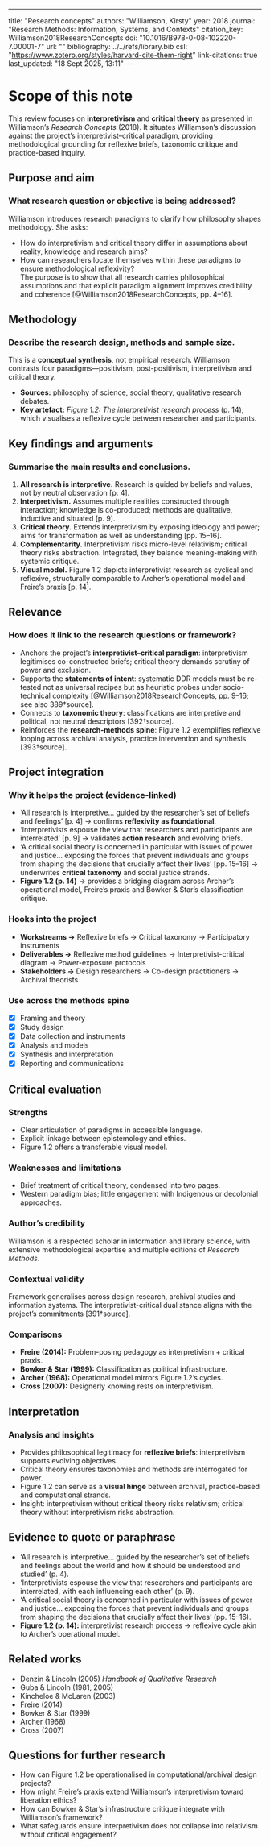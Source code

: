 ---
title: "Research concepts"
authors: "Williamson, Kirsty"
year: 2018
journal: "Research Methods: Information, Systems, and Contexts"
citation_key: Williamson2018ResearchConcepts
doi: "10.1016/B978-0-08-102220-7.00001-7"
url: ""
bibliography: ../../refs/library.bib
csl: "https://www.zotero.org/styles/harvard-cite-them-right"
link-citations: true
last_updated: "18 Sept 2025, 13:11"---
# Scope of this note
This review focuses on **interpretivism** and **critical theory** as presented in Williamson’s *Research Concepts* (2018). It situates Williamson’s discussion against the project’s interpretivist–critical paradigm, providing methodological grounding for reflexive briefs, taxonomic critique and practice-based inquiry.

## Purpose and aim
### What research question or objective is being addressed?
Williamson introduces research paradigms to clarify how philosophy shapes methodology. She asks:  
- How do interpretivism and critical theory differ in assumptions about reality, knowledge and research aims?  
- How can researchers locate themselves within these paradigms to ensure methodological reflexivity?  
The purpose is to show that all research carries philosophical assumptions and that explicit paradigm alignment improves credibility and coherence [@Williamson2018ResearchConcepts, pp. 4–16].

## Methodology
### Describe the research design, methods and sample size.
This is a **conceptual synthesis**, not empirical research. Williamson contrasts four paradigms—positivism, post-positivism, interpretivism and critical theory.  
- **Sources:** philosophy of science, social theory, qualitative research debates.  
- **Key artefact:** *Figure 1.2: The interpretivist research process* (p. 14), which visualises a reflexive cycle between researcher and participants.  

## Key findings and arguments
### Summarise the main results and conclusions.
1. **All research is interpretive.** Research is guided by beliefs and values, not by neutral observation [p. 4].  
2. **Interpretivism.** Assumes multiple realities constructed through interaction; knowledge is co-produced; methods are qualitative, inductive and situated [p. 9].  
3. **Critical theory.** Extends interpretivism by exposing ideology and power; aims for transformation as well as understanding [pp. 15–16].  
4. **Complementarity.** Interpretivism risks micro-level relativism; critical theory risks abstraction. Integrated, they balance meaning-making with systemic critique.  
5. **Visual model.** Figure 1.2 depicts interpretivist research as cyclical and reflexive, structurally comparable to Archer’s operational model and Freire’s praxis [p. 14].

## Relevance
### How does it link to the research questions or framework?
- Anchors the project’s **interpretivist–critical paradigm**: interpretivism legitimises co-constructed briefs; critical theory demands scrutiny of power and exclusion.  
- Supports the **statements of intent**: systematic DDR models must be re-tested not as universal recipes but as heuristic probes under socio-technical complexity [@Williamson2018ResearchConcepts, pp. 9–16; see also 389†source].  
- Connects to **taxonomic theory**: classifications are interpretive and political, not neutral descriptors [392†source].  
- Reinforces the **research-methods spine**: Figure 1.2 exemplifies reflexive looping across archival analysis, practice intervention and synthesis [393†source].  

## Project integration
### Why it helps the project (evidence-linked)
- ‘All research is interpretive… guided by the researcher’s set of beliefs and feelings’ [p. 4] → confirms **reflexivity as foundational**.  
- ‘Interpretivists espouse the view that researchers and participants are interrelated’ [p. 9] → validates **action research** and evolving briefs.  
- ‘A critical social theory is concerned in particular with issues of power and justice… exposing the forces that prevent individuals and groups from shaping the decisions that crucially affect their lives’ [pp. 15–16] → underwrites **critical taxonomy** and social justice strands.  
- **Figure 1.2 (p. 14)** → provides a bridging diagram across Archer’s operational model, Freire’s praxis and Bowker & Star’s classification critique.  

### Hooks into the project
- **Workstreams →** Reflexive briefs → Critical taxonomy → Participatory instruments  
- **Deliverables →** Reflexive method guidelines → Interpretivist-critical diagram → Power-exposure protocols  
- **Stakeholders →** Design researchers → Co-design practitioners → Archival theorists  

### Use across the methods spine
- [x] Framing and theory  
- [x] Study design  
- [x] Data collection and instruments  
- [x] Analysis and models  
- [x] Synthesis and interpretation  
- [x] Reporting and communications  

## Critical evaluation
### Strengths
- Clear articulation of paradigms in accessible language.  
- Explicit linkage between epistemology and ethics.  
- Figure 1.2 offers a transferable visual model.  

### Weaknesses and limitations
- Brief treatment of critical theory, condensed into two pages.  
- Western paradigm bias; little engagement with Indigenous or decolonial approaches.  

### Author’s credibility
Williamson is a respected scholar in information and library science, with extensive methodological expertise and multiple editions of *Research Methods*.  

### Contextual validity
Framework generalises across design research, archival studies and information systems. The interpretivist-critical dual stance aligns with the project’s commitments [391†source].  

### Comparisons
- **Freire (2014):** Problem-posing pedagogy as interpretivism + critical praxis.  
- **Bowker & Star (1999):** Classification as political infrastructure.  
- **Archer (1968):** Operational model mirrors Figure 1.2’s cycles.  
- **Cross (2007):** Designerly knowing rests on interpretivism.  

## Interpretation
### Analysis and insights
- Provides philosophical legitimacy for **reflexive briefs**: interpretivism supports evolving objectives.  
- Critical theory ensures taxonomies and methods are interrogated for power.  
- Figure 1.2 can serve as a **visual hinge** between archival, practice-based and computational strands.  
- Insight: interpretivism without critical theory risks relativism; critical theory without interpretivism risks abstraction.  

## Evidence to quote or paraphrase
- ‘All research is interpretive… guided by the researcher’s set of beliefs and feelings about the world and how it should be understood and studied’ (p. 4).  
- ‘Interpretivists espouse the view that researchers and participants are interrelated, with each influencing each other’ (p. 9).  
- ‘A critical social theory is concerned in particular with issues of power and justice… exposing the forces that prevent individuals and groups from shaping the decisions that crucially affect their lives’ (pp. 15–16).  
- **Figure 1.2 (p. 14):** interpretivist research process → reflexive cycle akin to Archer’s operational model.  

## Related works
- Denzin & Lincoln (2005) *Handbook of Qualitative Research*  
- Guba & Lincoln (1981, 2005)  
- Kincheloe & McLaren (2003)  
- Freire (2014)  
- Bowker & Star (1999)  
- Archer (1968)  
- Cross (2007)  

## Questions for further research
- How can Figure 1.2 be operationalised in computational/archival design projects?  
- How might Freire’s praxis extend Williamson’s interpretivism toward liberation ethics?  
- How can Bowker & Star’s infrastructure critique integrate with Williamson’s framework?  
- What safeguards ensure interpretivism does not collapse into relativism without critical engagement?  